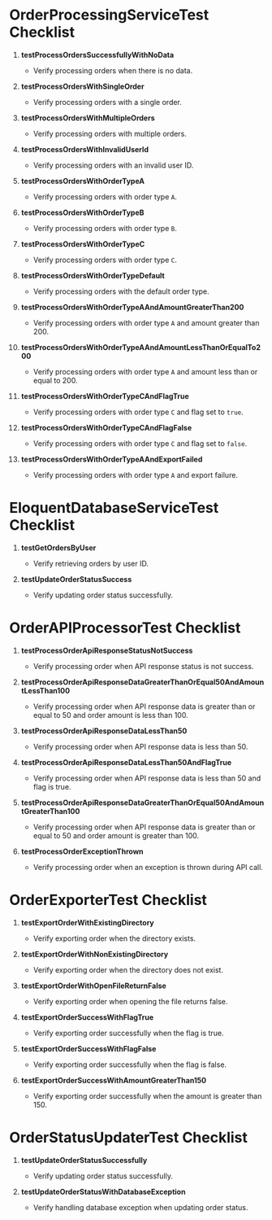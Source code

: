 # OrderProcessingServiceTest Checklist

1. **testProcessOrdersSuccessfullyWithNoData**
    - Verify processing orders when there is no data.

2. **testProcessOrdersWithSingleOrder**
    - Verify processing orders with a single order.

3. **testProcessOrdersWithMultipleOrders**
    - Verify processing orders with multiple orders.

4. **testProcessOrdersWithInvalidUserId**
    - Verify processing orders with an invalid user ID.

5. **testProcessOrdersWithOrderTypeA**
    - Verify processing orders with order type `A`.

6. **testProcessOrdersWithOrderTypeB**
    - Verify processing orders with order type `B`.

7. **testProcessOrdersWithOrderTypeC**
    - Verify processing orders with order type `C`.

8. **testProcessOrdersWithOrderTypeDefault**
    - Verify processing orders with the default order type.

9. **testProcessOrdersWithOrderTypeAAndAmountGreaterThan200**
    - Verify processing orders with order type `A` and amount greater than 200.

10. **testProcessOrdersWithOrderTypeAAndAmountLessThanOrEqualTo200**
    - Verify processing orders with order type `A` and amount less than or equal to 200.

11. **testProcessOrdersWithOrderTypeCAndFlagTrue**
    - Verify processing orders with order type `C` and flag set to `true`.

12. **testProcessOrdersWithOrderTypeCAndFlagFalse**
    - Verify processing orders with order type `C` and flag set to `false`.

13. **testProcessOrdersWithOrderTypeAAndExportFailed**
    - Verify processing orders with order type `A` and export failure.

# EloquentDatabaseServiceTest Checklist

1. **testGetOrdersByUser**
    - Verify retrieving orders by user ID.

2. **testUpdateOrderStatusSuccess**
    - Verify updating order status successfully.

# OrderAPIProcessorTest Checklist

1. **testProcessOrderApiResponseStatusNotSuccess**
    - Verify processing order when API response status is not success.

2. **testProcessOrderApiResponseDataGreaterThanOrEqual50AndAmountLessThan100**
    - Verify processing order when API response data is greater than or equal to 50 and order amount is less than 100.

3. **testProcessOrderApiResponseDataLessThan50**
    - Verify processing order when API response data is less than 50.

4. **testProcessOrderApiResponseDataLessThan50AndFlagTrue**
    - Verify processing order when API response data is less than 50 and flag is true.

5. **testProcessOrderApiResponseDataGreaterThanOrEqual50AndAmountGreaterThan100**
    - Verify processing order when API response data is greater than or equal to 50 and order amount is greater than 100.

6. **testProcessOrderExceptionThrown**
    - Verify processing order when an exception is thrown during API call.

# OrderExporterTest Checklist

1. **testExportOrderWithExistingDirectory**
    - Verify exporting order when the directory exists.

2. **testExportOrderWithNonExistingDirectory**
    - Verify exporting order when the directory does not exist.

3. **testExportOrderWithOpenFileReturnFalse**
    - Verify exporting order when opening the file returns false.

4. **testExportOrderSuccessWithFlagTrue**
    - Verify exporting order successfully when the flag is true.

5. **testExportOrderSuccessWithFlagFalse**
    - Verify exporting order successfully when the flag is false.

6. **testExportOrderSuccessWithAmountGreaterThan150**
    - Verify exporting order successfully when the amount is greater than 150.

# OrderStatusUpdaterTest Checklist

1. **testUpdateOrderStatusSuccessfully**
    - Verify updating order status successfully.

2. **testUpdateOrderStatusWithDatabaseException**
    - Verify handling database exception when updating order status.
